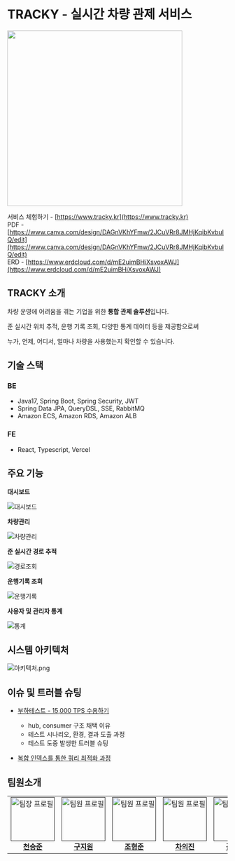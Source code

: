 # TRACKY - 실시간 차량 관제 서비스

<img src="https://github.com/Kernel360/KDEV4-TRACKY-BE/blob/resource/img-tracky/image.png?raw=true" width="400">

서비스 체험하기 - [https://www.tracky.kr](https://www.tracky.kr)<br/>
PDF - [https://www.canva.com/design/DAGnVKhYFmw/2JCuVRr8JMHjKqibKvbuIQ/edit](https://www.canva.com/design/DAGnVKhYFmw/2JCuVRr8JMHjKqibKvbuIQ/edit)<br/>
ERD - [https://www.erdcloud.com/d/mE2uimBHiXsvoxAWJ](https://www.erdcloud.com/d/mE2uimBHiXsvoxAWJ)



## TRACKY 소개
차량 운영에 어려움을 겪는 기업을 위한 **통합 관제 솔루션**입니다.

준 실시간 위치 추적, 운행 기록 조회, 다양한 통계 데이터 등을 제공함으로써

누가, 언제, 어디서, 얼마나 차량을 사용했는지 확인할 수 있습니다.

## 기술 스택
### BE
- Java17, Spring Boot, Spring Security, JWT
- Spring Data JPA, QueryDSL, SSE, RabbitMQ
- Amazon ECS, Amazon RDS, Amazon ALB


### FE
- React, Typescript, Vercel 


## 주요 기능

**대시보드**

![대시보드]()

**차량관리**

![차량관리]()

**준 실시간 경로 추적**

![경로조회]()


**운행기록 조회**

![운행기록]()

**사용자 및 관리자 통계**

![통계]()



## 시스템 아키텍처
![아키텍처.png]()


## 이슈 및 트러블 슈팅
- [부하테스트 - 15,000 TPS 수용하기](https://www.notion.so/1cea3f519ab880979ae1c736bf9f0198)
  - hub, consumer 구조 채택 이유
  - 테스트 시나리오, 환경, 결과 도출 과정
  - 테스트 도중 발생한 트러블 슈팅

- [복합 인덱스를 통한 쿼리 최적화 과정](https://www.notion.so/1f2a3f519ab880c78f86f8d1bf688ba3)


## 팀원소개
<table>
  <tbody>
    <tr>
      <td align="center">
        <a href="">
          <img src="" width="100px;" alt="팀장 프로필"/><br />
          <span><b>천승준</b></span>
        </a>
      </td>
      <td align="center">
        <a href="">
          <img src="" width="100px;" alt="팀원 프로필"/><br />
          <span><b>구지원</b></span>
        </a>
      </td>
      <td align="center">
        <a href="">
          <img src="" width="100px;" alt="팀원 프로필"/><br />
          <span><b>조형준</b></span>
        </a>
      </td>
      <td align="center">
        <a href="">
          <img src="" width="100px;" alt="팀원 프로필"/><br />
          <span><b>차의진</b></span>
        </a>
      </td>
      <td align="center">
        <a href="">
          <img src="" width="100px;" alt="팀원 프로필"/><br />
          <span><b>김한빈</b></span>
        </a>
      </td>
      <td align="center">
        <a href="">
          <img src="" width="100px;" alt="팀원 프로필"/><br />
          <span><b>오승택</b></span>
        </a>
      </td>
    </tr>
  </tbody>
</table>



